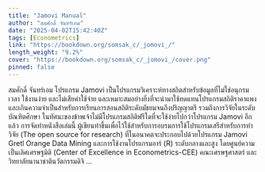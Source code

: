 ```yaml
---
title: "Jamovi Manual"
author: "สมศักดิ์ จันทร์เอม"
date: "2025-04-02T15:42:40Z"
tags: [Econometrics]
link: "https://bookdown.org/somsak_c/_jomovi_/"
length_weight: "9.2%"
cover: "https://bookdown.org/somsak_c/_jomovi_/cover.png"
pinned: false
---
```


สมศักดิ์ จันทร์เอม โปรแกรม Jamovi เป็นโปรแกรมวิเคราะห์ทางสถิตสำหรับข้อมูลที่ไม่ใช่อนุกรมเวลา ใช้งานง่าย และไม่เสียค่าใช้จ่าย และเหมาะสมอย่างยิ่งที่จะนำมาใช้ทดแทนโปรแกรมสถิติราคาแพง และเกินความจำเป็นสำหรับการเรียนการสอนสถิติระดับมัธยมจนถึงปริญญาตรี รวมถึงการวิจัยในระดับบัณฑิตศึกษา ในทัศนะของข้าพเจ้าไม่มีโปรแกรมสถิติฟรีใดที่จะใช้ง่ายไปกว่าโปรแกรม Jamovi อีกแล้ว การจัดทำหนังสือเล่มนี้ ผู้เขียนทำขึ้นเพื่อไว้ใช้สำหรับการอบรมการใช้โปรแกรมเสรีสำหรับการทำวิจัย (The open source for research) ที่ในอนาคตจะประกอบไปด้วยโปรแกรม Jamovi Gretl Orange Data Mining และการใช้งานโปรแกรมอาร์ (R) ระดับกลางและสูง โดยศูนย์ความเป็นเลิศเศรษฐมิติ (Center of Excellence in Econometrics-CEE) คณะเศรษฐศาสตร์ และวิทยาลัยนานาชาตินวัตกรรมดิจิ ...
